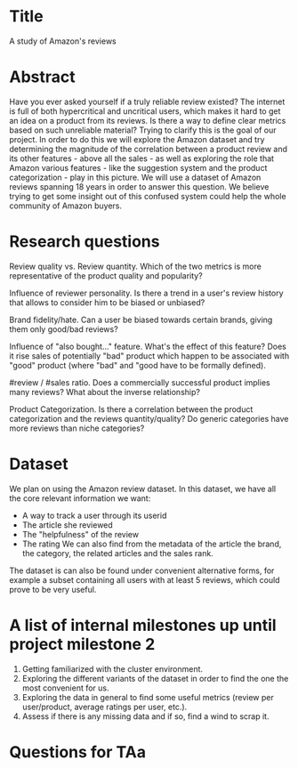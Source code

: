 # Title
A study of Amazon's reviews
# Abstract
Have you ever asked yourself if a truly reliable review existed? The internet is full of both hypercritical and uncritical users, which makes it hard to get an idea on a product from its reviews. Is there a way to define clear metrics based on such unreliable material? Trying to clarify this is the goal of our project. In order to do this we will explore the Amazon dataset and try determining the magnitude of the correlation between a product review and its other features - above all the sales - as well as exploring the role that Amazon various features - like the suggestion system and the product categorization - play in this picture.
We will use a dataset of Amazon reviews spanning 18 years in order to answer this question. 
We believe trying to get some insight out of this confused system could help the whole community of Amazon buyers.

# Research questions
Review quality vs. Review quantity. Which of the two metrics is more representative of the product quality and popularity?

Influence of reviewer personality. Is there a trend in a user's review history that allows to consider him to be biased or unbiased?

Brand fidelity/hate. Can a user be biased towards certain brands, giving them only good/bad reviews?

Influence of "also bought..." feature. What's the effect of this feature? Does it rise sales of potentially "bad" product which happen to be associated with "good" product (where "bad" and "good have to be formally defined).

#review / #sales ratio. Does a commercially successful product implies many reviews? What about the inverse relationship?

Product Categorization. Is there a correlation between the product categorization and the reviews quantity/quality? Do generic categories have more reviews than niche categories?
# Dataset
We plan on using the Amazon review dataset. In this dataset, we have all the core relevant information we want:
- A way to track a user through its userid
- The article she reviewed
- The "helpfulness" of the review
- The rating
We can also find from the metadata of the article the brand, the category, the related articles and the sales rank.

The dataset is can also be found under convenient alternative forms, for example a subset containing all users with at least 5 reviews, which could prove to be very useful.
# A list of internal milestones up until project milestone 2
1. Getting familiarized with the cluster environment.
2. Exploring the different variants of the dataset in order to find the one the most convenient for us.
3. Exploring the data in general to find some useful metrics (review per user/product, average ratings per user, etc.).
4. Assess if there is any missing data and if so, find a wind to scrap it.

# Questions for TAa
